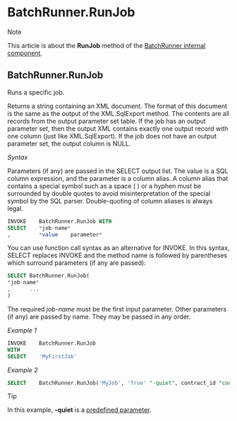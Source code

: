 # BatchRunner.RunJob



> [!NOTE]
> This article is about the **RunJob** method of the [BatchRunner internal component](/docs/Extensions/BatchRunner%20internal%20component).

## **BatchRunner.RunJob**

Runs a specific job.

Returns a string containing an XML document. The format of this document is the same as the output of the XML.SqlExport method. The contents are all records from the output parameter set table. If the job has an output parameter set, then the output XML contains exactly one output record with one column (just like XML.SqlExport). If the job does not have an output parameter set, the output column is NULL.

*Syntax*

Parameters (if any) are passed in the SELECT output list. The value is a SQL column expression, and the parameter is a column alias. A column alias that contains a special symbol such as a space ( ) or a hyphen must be surrounded by double quotes to avoid misinterpretation of the special symbol by the SQL parser. Double-quoting of column aliases is always legal. 

```sql
INVOKE    BatchRunner.RunJob WITH
SELECT    *job-name*
,         *value    parameter*
```

You can use function call syntax as an alternative for INVOKE. In this syntax, SELECT replaces INVOKE and the method name is followed by parentheses which surround parameters (if any are passed):

```sql
SELECT BatchRunner.RunJob(
*job-name*
,      ...
)
```

The required *job-name* must be the first input parameter. Other parameters (if any) are passed by name. They may be passed in any order.

*Example 1*

```sql
INVOKE    BatchRunner.RunJob 
WITH
SELECT    'MyFirstJob'
```

*Example 2*

```sql
SELECT    BatchRunner.RunJob('MyJob', 'True' "-quiet", contract_id "contract_id")
```

> [!TIP]
> In this example, **-quiet** is a [predefined parameter](/docs/Extensions/BatchRunner%20internal%20component/BatchRunner%20internal%20component.md).